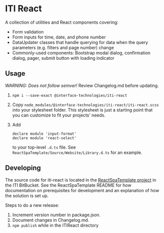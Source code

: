 ﻿# ITI React

A collection of utilities and React components covering:

-   Form validation
-   Form inputs for time, date, and phone number
-   DataUpdater classes that handle querying for data when the query parameters (e.g. filters and page number) change
-   Commonly-used components: Bootstrap modal dialog, confirmation dialog, pager, submit button with loading indicator

## Usage

_WARNING: Does not follow semver!_ Review Changelog.md before updating.

1.  `npm i --save-exact @interface-technologies/iti-react`
2.  Copy `node_modules/@interface-technologies/iti-react/iti-react.scss` into your stylesheet folder. This stylesheet is just a starting point that you can customize to fit your projects' needs.
3.  Add

        declare module 'input-format'
        declare module 'react-select'

    to your top-level `.d.ts` file. See `ReactSpaTemplate/Source/Website/Library.d.ts` for an example.

## Developing

The source code for iti-react is located in the [ReactSpaTemplate project](https://bitbucket.org/itidev/reactspatemplate)
in the ITI BitBucket. See the ReactSpaTemplate README for how documentation on prerequisites for development
and an explanation of how the solution is set up.

Steps to do a new release:

1.  Increment version number in package.json.
2.  Document changes in Changelog.md.
3.  `npm publish` while in the ITIReact directory

